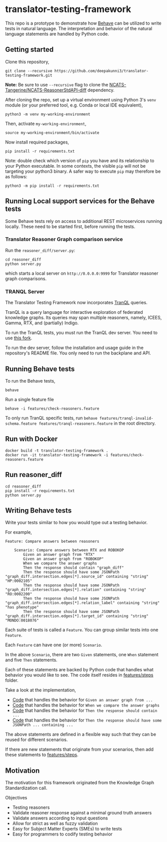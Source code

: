# translator-testing-framework

This repo is a prototype to demonstrate how [Behave](https://behave.readthedocs.io/en/latest/) can be utilized to write tests in natural language. The interpretation and behavior of the natural language statements are handled by Python code.

## Getting started

Clone this repository,
```
git clone --recursive https://github.com/deepakunni3/translator-testing-framework.git
```

**Note:** Be sure to use `--recursive` flag to clone the [NCATS-Tangerine/NCATS-ReasonerStdAPI-diff](https://github.com/NCATS-Tangerine/NCATS-ReasonerStdAPI-diff) dependency.


After cloning the repo, set up a virtual environment using Python 3's `venv` module (or your preferred tool, e.g. 
Conda or local IDE equivalent),

```
python3 -m venv my-working-environment
```

Then, activate `my-working-environment`,
```
source my-working-environment/bin/activate
```

Now install required packages,

```
pip install -r requirements.txt
```

Note: double check which version of `pip` you have and its relationship to your Python executable. In some contexts, 
the visible `pip` will not be targeting your python3 binary. A safer way to execute `pip` may therefore be as follows: 

```
python3 -m pip install -r requirements.txt
```

## Running Local support services for the Behave tests

Some Behave tests rely on access to additional REST microservices running locally. These need to be started first, 
before running the tests.

### Translator Reasoner Graph comparison service

Run the  `reasoner_diff/server.py`:
 
```
cd reasoner_diff
python server.py
```

which starts a local server on `http://0.0.0.0:9999` for Translator reasoner graph comparisons.

### TRANQL Server

The Translator Testing Framework now incorporates [TranQL](https://github.com/NCATS-Tangerine/tranql) queries.

TranQL is a query language for interactive exploration of federated knowledge graphs. Its queries may span multiple 
reasoners, namely, ICEES, Gamma, RTX, and (partially) Indigo.

To run the TranQL tests, you must run the TranQL dev server. You need to use 
[this fork](https://github.com/frostyfan109/tranql/).

To run the dev server, follow the installation and usage guide in the repository's README file. 
You only need to run the backplane and API.

## Running Behave tests

To run the Behave tests,
```
behave
```

Run a single feature file

```shell
behave -i features/check-reasoners.feature
```

To only run TranQL specific tests, run 
`behave features/tranql-invalid-schema.feature features/tranql-reasoners.feature` in the root directory.

## Run with Docker

```shell
docker build -t translator-testing-framework .
docker run -it translator-testing-framework -i features/check-reasoners.feature
```

## Run reasoner_diff

```shell
cd reasoner_diff
pip install -r requirements.txt
python server.py
```



## Writing Behave tests

Write your tests similar to how you would type out a testing behavior.

For example,
```
Feature: Compare answers between reasoners

    Scenario: Compare answers between RTX and ROBOKOP
        Given an answer graph from "RTX"
        Given an answer graph from "ROBOKOP"
        When we compare the answer graphs
        Then the response should contain "graph_diff"
        Then the response should have some JSONPath "graph_diff.intersection.edges[*].source_id" containing "string" "HP:0002105"
        Then the response should have some JSONPath "graph_diff.intersection.edges[*].relation" containing "string" "RO:0002200"
        Then the response should have some JSONPath "graph_diff.intersection.edges[*].relation_label" containing "string" "has phenotype"
        Then the response should have some JSONPath "graph_diff.intersection.edges[*].target_id" containing "string" "MONDO:0018076"

```

Each suite of tests is called a `Feature`. You can group similar tests into one `Feature`.

Each `Feature` can have one (or more) `Scenario`.

In the above `Scenario`, there are two `Given` statements, one `When` statement and five `Then` statements.

Each of these statements are backed by Python code that handles what behavior you would like to see. The code itself resides in [features/steps](https://github.com/deepakunni3/translator-testing-framework/tree/master/features/steps) folder.

Take a look at the implementation,
- [Code](https://github.com/deepakunni3/translator-testing-framework/blob/dfb8183b1cf106ab415acc923d8466b262493a00/features/steps/steps.py#L33) that handles the behavior for `Given an answer graph from ...`
- [Code](https://github.com/deepakunni3/translator-testing-framework/blob/dfb8183b1cf106ab415acc923d8466b262493a00/features/steps/steps.py#L81) that handles the behavior for `When we compare the answer graphs`
- [Code](https://github.com/deepakunni3/translator-testing-framework/blob/dfb8183b1cf106ab415acc923d8466b262493a00/features/steps/steps.py#L106) that handles the behavior for `Then the response should contain ...`
- [Code](https://github.com/deepakunni3/translator-testing-framework/blob/dfb8183b1cf106ab415acc923d8466b262493a00/features/steps/steps.py#L143) that handles the behavior for `Then the response should have some JSONPath ... containing ...`


The above statements are defined in a flexible way such that they can be reused for different scenarios.

If there are new statements that originate from your scenarios, then add these statements to [features/steps](https://github.com/deepakunni3/translator-testing-framework/tree/master/features/steps).

## Motivation

The motivation for this framework originated from the Knowledge Graph Standardization call.

Objectives
- Testing reasoners
- Validate reasoner response against a minimal ground truth answers
- Validate answers according to input questions
- Allow for strict as well as fuzzy validation
- Easy for Subject Matter Experts (SMEs) to write tests
- Easy for programmers to codify testing behavior
